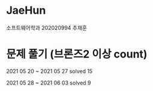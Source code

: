 # JaeHun
소프트웨어학과 202020994 추재훈

# 문제 풀기 (브론즈2 이상 count) 
2021 05 20 ~ 2021 05 27  solved 15

2021 05 28 ~ 2021 06 03  solved 9
